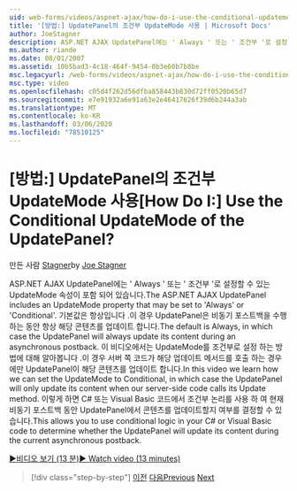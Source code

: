 ```yaml
---
uid: web-forms/videos/aspnet-ajax/how-do-i-use-the-conditional-updatemode-of-the-updatepanel
title: '[방법:] UpdatePanel의 조건부 UpdateMode 사용 | Microsoft Docs'
author: JoeStagner
description: ASP.NET AJAX UpdatePanel에는 ' Always ' 또는 ' 조건부 '로 설정할 수 있는 UpdateMode 속성이 포함 되어 있습니다. 기본값은 항상입니다 .이 경우 UpdatePan ...
ms.author: riande
ms.date: 08/01/2007
ms.assetid: 10b5bad3-4c18-464f-9454-0b3e60b7b8be
msc.legacyurl: /web-forms/videos/aspnet-ajax/how-do-i-use-the-conditional-updatemode-of-the-updatepanel
msc.type: video
ms.openlocfilehash: c05d4f262d56dfba858443b830d72ff0520b65d7
ms.sourcegitcommit: e7e91932a6e91a63e2e46417626f39d6b244a3ab
ms.translationtype: MT
ms.contentlocale: ko-KR
ms.lasthandoff: 03/06/2020
ms.locfileid: "78510125"
---
```

# <a name="how-do-i-use-the-conditional-updatemode-of-the-updatepanel"></a><span data-ttu-id="ab38f-105">[방법:] UpdatePanel의 조건부 UpdateMode 사용</span><span class="sxs-lookup"><span data-stu-id="ab38f-105">[How Do I:] Use the Conditional UpdateMode of the UpdatePanel?</span></span>

<span data-ttu-id="ab38f-106">만든 사람 [Stagner](https://github.com/JoeStagner)</span><span class="sxs-lookup"><span data-stu-id="ab38f-106">by [Joe Stagner](https://github.com/JoeStagner)</span></span>

<span data-ttu-id="ab38f-107">ASP.NET AJAX UpdatePanel에는 ' Always ' 또는 ' 조건부 '로 설정할 수 있는 UpdateMode 속성이 포함 되어 있습니다.</span><span class="sxs-lookup"><span data-stu-id="ab38f-107">The ASP.NET AJAX UpdatePanel includes an UpdateMode property that may be set to 'Always' or 'Conditional'.</span></span> <span data-ttu-id="ab38f-108">기본값은 항상입니다 .이 경우 UpdatePanel은 비동기 포스트백을 수행 하는 동안 항상 해당 콘텐츠를 업데이트 합니다.</span><span class="sxs-lookup"><span data-stu-id="ab38f-108">The default is Always, in which case the UpdatePanel will always update its content during an asynchronous postback.</span></span> <span data-ttu-id="ab38f-109">이 비디오에서는 UpdateMode를 조건부로 설정 하는 방법에 대해 알아봅니다 .이 경우 서버 쪽 코드가 해당 업데이트 메서드를 호출 하는 경우에만 UpdatePanel이 해당 콘텐츠를 업데이트 합니다.</span><span class="sxs-lookup"><span data-stu-id="ab38f-109">In this video we learn how we can set the UpdateMode to Conditional, in which case the UpdatePanel will only update its content when our server-side code calls its Update method.</span></span> <span data-ttu-id="ab38f-110">이렇게 하면 C# 또는 Visual Basic 코드에서 조건부 논리를 사용 하 여 현재 비동기 포스트백 동안 UpdatePanel에서 콘텐츠를 업데이트할지 여부를 결정할 수 있습니다.</span><span class="sxs-lookup"><span data-stu-id="ab38f-110">This allows you to use conditional logic in your C# or Visual Basic code to determine whether the UpdatePanel will update its content during the current asynchronous postback.</span></span>

[<span data-ttu-id="ab38f-111">&#9654;비디오 보기 (13 분)</span><span class="sxs-lookup"><span data-stu-id="ab38f-111">&#9654; Watch video (13 minutes)</span></span>](https://channel9.msdn.com/Blogs/ASP-NET-Site-Videos/how-do-i-use-the-conditional-updatemode-of-the-updatepanel)

> [!div class="step-by-step"]
> <span data-ttu-id="ab38f-112">[이전](how-do-i-determine-whether-an-asynchronous-postback-has-occurred.md)
> [다음](how-do-i-implement-the-persistent-communications-pattern-with-the-updatepanel.md)</span><span class="sxs-lookup"><span data-stu-id="ab38f-112">[Previous](how-do-i-determine-whether-an-asynchronous-postback-has-occurred.md)
[Next](how-do-i-implement-the-persistent-communications-pattern-with-the-updatepanel.md)</span></span>
